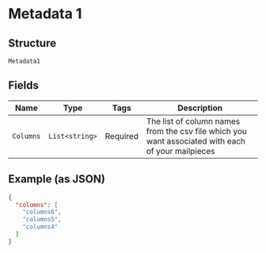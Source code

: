 
# Metadata 1

## Structure

`Metadata1`

## Fields

| Name | Type | Tags | Description |
|  --- | --- | --- | --- |
| `Columns` | `List<string>` | Required | The list of column names from the csv file which you want associated with each of your mailpieces |

## Example (as JSON)

```json
{
  "columns": [
    "columns6",
    "columns5",
    "columns4"
  ]
}
```

